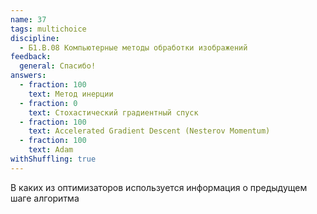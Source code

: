 ```yaml
---
name: 37
tags: multichoice
discipline:
  - Б1.В.08 Компьютерные методы обработки изображений
feedback:
  general: Спасибо!
answers:
  - fraction: 100
    text: Метод инерции
  - fraction: 0
    text: Стохастический градиентный спуск
  - fraction: 100
    text: Accelerated Gradient Descent (Nesterov Momentum)
  - fraction: 100
    text: Adam
withShuffling: true
---
```


В каких из оптимизаторов используется информация о предыдущем шаге алгоритма